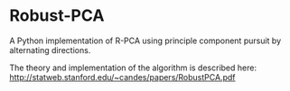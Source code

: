 Robust-PCA
==========

A Python implementation of R-PCA using principle component pursuit by alternating directions.

The theory and implementation of the algorithm is described here: http://statweb.stanford.edu/~candes/papers/RobustPCA.pdf


